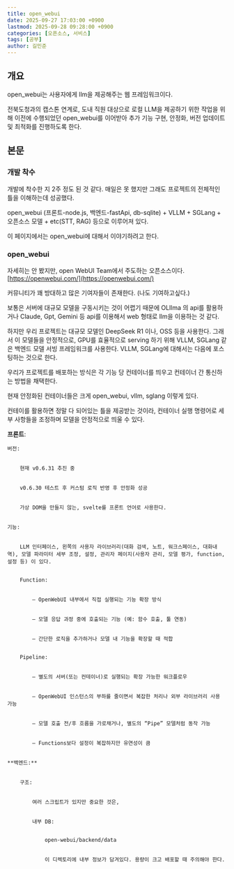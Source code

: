 ```yaml
---
title: open_webui
date: 2025-09-27 17:03:00 +0900
lastmod: 2025-09-28 09:28:00 +0900
categories: [오픈소스, 서비스]
tags: [공부]
author: 길민준
---
```



## 개요


open_webui는 사용자에게 llm을 제공해주는 웹 프레임워크이다.


전북도청과의 캡스톤 연계로, 도내 직원 대상으로 로컬 LLM을 제공하기 위한 작업을 위해 이전에 수행되었던 open_webui를 이어받아 추가 기능 구현, 안정화, 버전 업데이트 및 최적화를 진행하도록 한다.


## 본문


### 개발 착수


개발에 착수한 지 2주 정도 된 것 같다. 매일은 못 했지만 그래도 프로젝트의 전체적인 틀을 이해하는데 성공했다.


open_webui (프론트-node.js, 백엔드-fastApi, db-sqlite) + VLLM + SGLang + 오픈소스 모델 + etc(STT, RAG) 등으로 이루어져 있다.

이 페이지에서는 open_webui에 대해서 이야기하려고 한다.


### open_webui


자세히는 안 봤지만, open WebUI Team에서 주도하는 오픈소스이다. [https://openwebui.com/](https://openwebui.com/)


커뮤니티가 꽤 방대하고 많은 기여자들이 존재한다. (나도 기여하고싶다.)


보통은 서버에 대규모 모델을 구동시키는 것이 어렵기 때문에 OLllma 의 api를 활용하거나 Claude, Gpt, Gemini 등 api를 이용해서 web 형태로 llm을 이용하는 것 같다.


하지만 우리 프로젝트는 대규모 모델인 DeepSeek R1 이나, OSS 등을 사용한다. 그래서 이 모델들을 안정적으로, GPU를 효율적으로 serving 하기 위해 VLLM, SGLang 같은 백엔드 모델 서빙 프레임워크를 사용한다. VLLM, SGLang에 대해서는 다음에 포스팅하는 것으로 한다.


우리가 프로젝트를 배포하는 방식은 각 기능 당 컨테이너를 띄우고 컨테이너 간 통신하는 방법을 채택한다.


현재 안정화된 컨테이너들은 크게 open_webui, vllm, sglang 이렇게 있다.


컨테이를 활용하면 정말 다 되어있는 틀을 제공받는 것이라, 컨테이너 실행 명령어로 세부 사항들을 조정하며 모델을 안정적으로 띄울 수 있다.


**프론트**:


    버전:


        현재 v0.6.31 추진 중


        v0.6.30 테스트 후 커스텀 로직 반영 후 안정화 성공


        가상 DOM을 만들지 않는, svelte를 프론트 언어로 사용한다.


    기능:


        LLM 인터페이스, 왼쪽의 사용자 라이브러리(대화 검색, 노트, 워크스페이스, 대화내역), 모델 파라미터 세부 조정, 설정, 관리자 페이지(사용자 관리, 모델 평가, function, 설정 등) 이 있다.


        Function:


            – OpenWebUI 내부에서 직접 실행되는 기능 확장 방식


            – 모델 응답 과정 중에 호출되는 기능 (예: 함수 호출, 툴 연동)


            – 간단한 로직을 추가하거나 모델 내 기능을 확장할 때 적합


        Pipeline:


            – 별도의 서버(또는 컨테이너)로 실행되는 확장 가능한 워크플로우


            – OpenWebUI 인스턴스의 부하를 줄이면서 복잡한 처리나 외부 라이브러리 사용 가능


            – 모델 호출 전/후 흐름을 가로채거나, 별도의 “Pipe” 모델처럼 동작 가능


            – Functions보다 설정이 복잡하지만 유연성이 큼


    **백엔드:**


        구조:


            여러 스크립트가 있지만 중요한 것은,


            내부 DB:


                open-webui/backend/data


                이 디렉토리에 내부 정보가 담겨있다. 용량이 크고 배포할 때 주의해야 한다.


